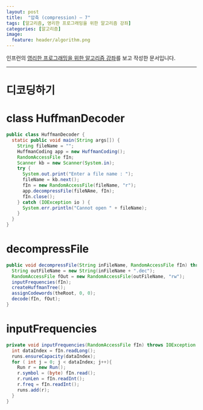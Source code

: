 ```yaml
---
layout: post
title:  "압축 (compression) – 7"
tags: [알고리즘, 영리한 프로그래밍을 위한 알고리즘 강좌]
categories: [알고리즘]
image:
  feature: header/algorithm.png
---
```


인프런의 [영리한 프로그래밍을 위한 알고리즘 강좌](https://www.inflearn.com/course/%EC%95%8C%EA%B3%A0%EB%A6%AC%EC%A6%98-%EA%B0%95%EC%A2%8C/)를 보고 작성한 문서입니다.

---

디코딩하기
========

class HuffmanDecoder  
=====================

```java
public class HuffmanDecoder {
  static public void main(String args[]) {
    String fileName = "";
    HuffmanCoding app = new HuffmanCoding();
    RandomAccessFile fIn;
    Scanner kb = new Scanner(System.in);
    try {
      System.out.print("Enter a file name : ");
      fileName = kb.next();
      fIn = new RandomAccessFile(fileName, "r");
      app.decompressFile(fileNAme, fIn);
      fIn.close();
    } catch (IOException io ) {
      System.err.println("Cannot open " + fileName);
    }
  }
}
```

decompressFile  
================

```java
public void decompressFile(String inFileName, RandomAccessFile fIn) throws IOException {
  String outFileName = new String(inFileName + ".dec");
  RandomAccessFile fOut = new RandomAccessFile(outFileName, "rw");
  inputFrequencies(fIn);
  createHuffmanTree();
  assignCodewords(theRoot, 0, 0);
  decode(fIn, fOut);
}
```

inputFrequencies  
=================

```java
private void inputFrequencies(RandomAccessFile fIn) throws IOException {
  int dataIndex = fIn.readLong();
  runs.ensureCapacity(dataIndex);
  for ( int j = 0; j < dataIndex; j++){
    Run r = new Run();
    r.symbol = (byte) fIn.read();
    r.runLen = fIn.readInt();
    r.freq = fIn.readInt();
    runs.add(r);
  }
}
```
